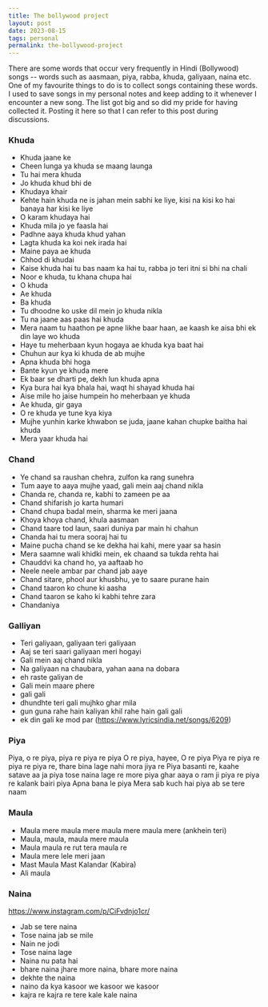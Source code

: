 ```yaml
---
title: The bollywood project
layout: post
date: 2023-08-15
tags: personal
permalink: the-bollywood-project
---
```


There are some words that occur very frequently in Hindi (Bollywood) songs -- words such as aasmaan, piya, rabba, khuda, galiyaan, naina etc. One of my favourite things to do is to collect songs containing these words. I used to save songs in my personal notes and keep adding to it whenever I encounter a new song. The list got big and so did my pride for having collected it. Posting it here so that I can refer to this post during discussions.

### Khuda
* Khuda jaane ke
* Cheen lunga ya khuda se maang launga
* Tu hai mera khuda
* Jo khuda khud bhi de
* Khudaya khair
* Kehte hain khuda ne is jahan mein sabhi ke liye, kisi na kisi ko hai banaya har kisi ke liye
* O karam khudaya hai
* Khuda mila jo ye faasla hai
* Padhne aaya khuda khud yahan
* Lagta khuda ka koi nek irada hai
* Maine paya ae khuda
* Chhod di khudai
* Kaise khuda hai tu bas naam ka hai tu, rabba jo teri itni si bhi na chali
* Noor e khuda, tu khana chupa hai
* O khuda
* Ae khuda
* Ba khuda
* Tu dhoodne ko uske dil mein jo khuda nikla
* Tu na jaane aas paas hai khuda
* Mera naam tu haathon pe apne likhe baar haan, ae kaash ke aisa bhi ek din laye wo khuda
* Haye tu meherbaan kyun hogaya ae khuda kya baat hai
* Chuhun aur kya ki khuda de ab mujhe
* Apna khuda bhi hoga
* Bante kyun ye khuda mere
* Ek baar se dharti pe, dekh lun khuda apna
* Kya bura hai kya bhala hai, waqt hi shayad khuda hai
* Aise mile ho jaise humpein ho meherbaan ye khuda
* Ae khuda, gir gaya
* O re khuda ye tune kya kiya
* Mujhe yunhin karke khwabon se juda, jaane kahan chupke baitha hai khuda
* Mera yaar khuda hai

### Chand
* Ye chand sa raushan chehra, zulfon ka rang sunehra
* Tum aaye to aaya mujhe yaad, gali mein aaj chand nikla
* Chanda re, chanda re, kabhi to zameen pe aa
* Chand shifarish jo karta humari
* Chand chupa badal mein, sharma ke meri jaana
* Khoya khoya chand, khula aasmaan
* Chand taare tod laun, saari duniya par main hi chahun
* Chanda hai tu mera sooraj hai tu
* Maine pucha chand se ke dekha hai kahi, mere yaar sa hasin
* Mera saamne wali khidki mein, ek chaand sa tukda rehta hai
* Chauddvi ka chand ho, ya aaftaab ho
* Neele neele ambar par chand jab aaye
* Chand sitare, phool aur khusbhu, ye to saare purane hain
* Chand taaron ko chune ki aasha
* Chand taaron se kaho ki kabhi tehre zara
* Chandaniya

### Galliyan
* Teri galiyaan, galiyaan teri galiyaan
* Aaj se teri saari galiyaan meri hogayi
* Gali mein aaj chand nikla
* Na galiyaan na chaubara, yahan aana na dobara
* eh raste galiyan de
* Gali mein maare phere
* gali gali
* dhundhte teri gali mujhko ghar mila 
* gun guna rahe hain kaliyan khil rahe hain gali gali
* ek din gali ke mod par (https://www.lyricsindia.net/songs/6209)

### Piya
Piya, o re piya, piya re piya re piya
O re piya, hayee, O re piya
Piya re piya re piya re piya re, thare bina lage nahi mora jiya re
Piya basanti re, kaahe satave aa ja
piya tose naina lage re
more piya ghar aaya o ram ji
piya re piya re kalank
bairi piya
Apna bana le piya
Mera sab kuch hai piya ab se tere naam

### Maula
* Maula mere maula mere maula mere maula mere (ankhein teri)
* Maula, maula, maula mere maula
* Maula maula re rut tera maula re
* Maula mere lele meri jaan
* Mast Maula Mast Kalandar (Kabira)
* Ali maula

### Naina
https://www.instagram.com/p/CiFvdnjo1cr/
* Jab se tere naina
* Tose naina jab se mile
* Nain ne jodi
* Tose naina lage
* Naina nu pata hai
* bhare naina jhare more naina, bhare more naina
* dekhte the naina
* naino da kya kasoor we kasoor we kasoor
* kajra re kajra re tere kale kale naina